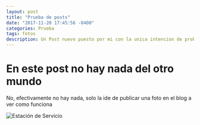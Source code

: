 ```yaml
---
layout: post
title: "Prueba de posts"
date: "2017-11-20 17:45:56 -0400"
categories: Prueba
tags: fotos
description: Un Post nuevo puesto por mi con la unica intencion de probar la fotos
---
```

# En este post no hay nada del otro mundo
No, efectivamente no hay nada, solo la ide de publicar una foto en el blog a ver como funciona

![Estación de Servicio](http://imageshack.com/a/img923/8606/G8MPmz.jpg)
